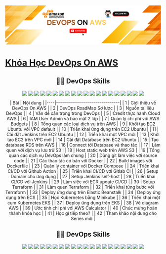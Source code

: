 ![Alt text](./Banner.png)

# [Khóa Học DevOps On AWS]() 
<!-- </div> -->
<p align="center">
 <h2 align="center"> 🧑‍💻 DevOps Skills </h2>
</p>

<p align="center"> 
 <img height="25px" src="https://img.shields.io/badge/AWS-%23FF9900.svg?style=flat&logo=amazon-aws&logoColor=white" align="center" />  
 <img height="25px" src="https://img.shields.io/badge/Amazon%20EC2-%23FF9900.svg?style=flat&logo=amazon-aws&logoColor=white" align="center" />  
 <img height="25px" src="https://img.shields.io/badge/Ubuntu-E95420?style=flat&logo=ubuntu&logoColor=white" align="center" />  
 <img height="25px" src="https://img.shields.io/badge/Amazon%20ECS-%23232F3E.svg?style=flat&logo=amazon-aws&logoColor=white" align="center" />  
 <img height="25px" src="https://img.shields.io/badge/Amazon%20EKS-%23232F3E.svg?style=flat&logo=amazon-aws&logoColor=white" align="center" />  
 <img height="25px" src="https://img.shields.io/badge/Amazon%20ECR-%23232F3E.svg?style=flat&logo=amazon-aws&logoColor=white" align="center" />  
 <img height="25px" src="https://img.shields.io/badge/Amazon%20Elastic%20Beanstalk-FF9900?style=flat&logo=amazon-aws&logoColor=white" align="center" />  
 <img height="25px" src="https://img.shields.io/badge/Nginx-%23009639.svg?style=flat&logo=nginx&logoColor=white" align="center" />  
 <img height="25px" src="https://img.shields.io/badge/Cloudflare-F38020?style=flat&logo=Cloudflare&logoColor=white" align="center" />  
 <img height="25px" src="https://img.shields.io/badge/Jenkins-%232C5263.svg?style=flat&logo=jenkins&logoColor=white" align="center" />  
 <img height="25px" src="https://img.shields.io/badge/GitLab-FC6D26?style=flat&logo=gitlab&logoColor=white" align="center" />  
 <img height="25px" src="https://img.shields.io/badge/GitHub-181717?style=flat&logo=github&logoColor=white" align="center" />  
 <img height="25px" src="https://img.shields.io/badge/GitHub%20Actions-2088FF?style=flat&logo=github-actions&logoColor=white" align="center" />  
 <img height="25px" src="https://img.shields.io/badge/GitLab%20CI/CD-FC6D26?style=flat&logo=gitlab&logoColor=white" align="center" />  
 <img height="25px" src="https://img.shields.io/badge/Draw.io-FF9900?style=flat&logo=diagrams.net&logoColor=white" align="center" />  
 <img height="25px" src="https://img.shields.io/badge/AWS%20Calculator-FF9900?style=flat&logo=amazon-aws&logoColor=white" align="center" />  
 <img height="25px" src="https://img.shields.io/badge/Terraform-623CE4?style=flat&logo=terraform&logoColor=white" align="center" />  
 <img height="25px" src="https://img.shields.io/badge/Docker-%230db7ed.svg?style=flat&logo=docker&logoColor=white" align="center" />  
 <img height="25px" src="https://img.shields.io/badge/Kubernetes-%23326ce5.svg?style=flat&logo=kubernetes&logoColor=white" align="center" />  
 <img height="25px" src="https://img.shields.io/badge/Minikube-3C3C3C?style=flat&logo=kubernetes&logoColor=white" align="center" />  
</p>


<div align="center">
| Bài | Nội dung |
|----|--------------------------------|
| 1  | Giới thiệu về DevOps On AWS    |
| 2  | DevOps RoadMap Sơ lược         |
| 3  | Nguồn tài liệu DevOps          |
| 4  | Vấn đề cẩn trọng trong DevOps  |
| 5  | Credit thực hành Cloud AWS     |
| 6  | IAM User Admin và bảo mật 2 lớp             |
| 7  | Quản lý chi phí với AWS Budgets             |
| 8  | Tổng quan các loại dịch vụ trên AWS         |
| 9  | Khởi tạo EC2 Ubuntu với VPC default        |
| 10 | Triển khai ứng dụng trên EC2 Ubuntu        |
| 11 | Cài đặt Jenkins trên EC2 Ubuntu            |
| 12 | Triển khai một VPC mới                     |
| 13 | Khởi tạo EC2 trên VPC mới                  |
| 14 | Cài đặt Database trên EC2 Ubuntu           |
| 15 | Tạo database RDS trên AWS                  |
| 16 | Connect tới Database và thao tác           |
| 17 | Làm quen với dịch vụ lưu trữ S3            |
| 18 | Host static web trên AWS S3                |
| 19 | Tổng quan các dịch vụ DevOps làm chung        |
| 20 | Dùng git làm việc với source code             |
| 21 | Các thao tác cơ bản với Docker               |
| 22 | Build images với Dockerfile                  |
| 23 | Quản lý container với Docker Compose        |
| 24 | Triển khai CI/CD với Github Action           |
| 25 | Triển khai CI/CD với Gitlab CI               |
| 26 | Setup Domain cho ứng dụng                    |
| 27 | Setup Jenkins self-host                      |
| 28 | Triển khai CI/CD với Jenkins                 |
| 29 | Làm việc với ECR update CI/CD                |
| 30 | Setup Terraform                              |
| 31 | Làm quen Terraform                           |
| 32 | Triển khai từng bước với Terraform          |
| 33 | Deploy ứng dụng trên Elastic Beanstalk       |
| 34 | Deploy ứng dụng trên ECS                     |
| 35 | Học Kubernetes bằng Minikube                |
| 36 | Triển khai một cụm Kubernetes EKS           |
| 37 | Deploy ứng dụng trên EKS                     |
| 38 | Vẽ diagram AWS                      |
| 39 | Ước tính chi phí với AWS Calculator |
| 40 | Chúc mừng hoàn thành khóa học         |
| 41 | Học gì tiếp theo?                     |
| 42 | Tham khảo nội dung cho Series mới     |
</div>


<!-- </div> -->
<p align="center">
 <h2 align="center"> 🧑‍💻 DevOps Skills </h2>
</p>

<p align="center"> 
 <img height="25px" src="https://img.shields.io/badge/AWS-%23FF9900.svg?style=flat&logo=amazon-aws&logoColor=white" align="center" />  
 <img height="25px" src="https://img.shields.io/badge/Amazon%20EC2-%23FF9900.svg?style=flat&logo=amazon-aws&logoColor=white" align="center" />  
 <img height="25px" src="https://img.shields.io/badge/Ubuntu-E95420?style=flat&logo=ubuntu&logoColor=white" align="center" />  
 <img height="25px" src="https://img.shields.io/badge/Amazon%20ECS-%23232F3E.svg?style=flat&logo=amazon-aws&logoColor=white" align="center" />  
 <img height="25px" src="https://img.shields.io/badge/Amazon%20EKS-%23232F3E.svg?style=flat&logo=amazon-aws&logoColor=white" align="center" />  
 <img height="25px" src="https://img.shields.io/badge/Amazon%20ECR-%23232F3E.svg?style=flat&logo=amazon-aws&logoColor=white" align="center" />  
 <img height="25px" src="https://img.shields.io/badge/Amazon%20Elastic%20Beanstalk-FF9900?style=flat&logo=amazon-aws&logoColor=white" align="center" />  
 <img height="25px" src="https://img.shields.io/badge/Nginx-%23009639.svg?style=flat&logo=nginx&logoColor=white" align="center" />  
 <img height="25px" src="https://img.shields.io/badge/Cloudflare-F38020?style=flat&logo=Cloudflare&logoColor=white" align="center" />  
 <img height="25px" src="https://img.shields.io/badge/Jenkins-%232C5263.svg?style=flat&logo=jenkins&logoColor=white" align="center" />  
 <img height="25px" src="https://img.shields.io/badge/GitLab-FC6D26?style=flat&logo=gitlab&logoColor=white" align="center" />  
 <img height="25px" src="https://img.shields.io/badge/GitHub-181717?style=flat&logo=github&logoColor=white" align="center" />  
 <img height="25px" src="https://img.shields.io/badge/GitHub%20Actions-2088FF?style=flat&logo=github-actions&logoColor=white" align="center" />  
 <img height="25px" src="https://img.shields.io/badge/GitLab%20CI/CD-FC6D26?style=flat&logo=gitlab&logoColor=white" align="center" />  
 <img height="25px" src="https://img.shields.io/badge/Draw.io-FF9900?style=flat&logo=diagrams.net&logoColor=white" align="center" />  
 <img height="25px" src="https://img.shields.io/badge/AWS%20Calculator-FF9900?style=flat&logo=amazon-aws&logoColor=white" align="center" />  
 <img height="25px" src="https://img.shields.io/badge/Terraform-623CE4?style=flat&logo=terraform&logoColor=white" align="center" />  
 <img height="25px" src="https://img.shields.io/badge/Docker-%230db7ed.svg?style=flat&logo=docker&logoColor=white" align="center" />  
 <img height="25px" src="https://img.shields.io/badge/Kubernetes-%23326ce5.svg?style=flat&logo=kubernetes&logoColor=white" align="center" />  
 <img height="25px" src="https://img.shields.io/badge/Minikube-3C3C3C?style=flat&logo=kubernetes&logoColor=white" align="center" />  
</p>

